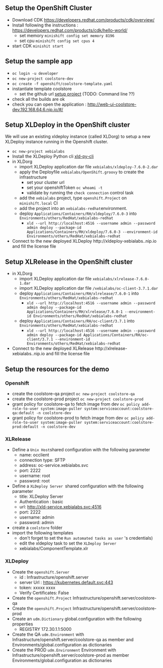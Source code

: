 ## Setup the OpenShift Cluster ##

* Download CDK https://developers.redhat.com/products/cdk/overview/
* Install following the instructions : https://developers.redhat.com/products/cdk/hello-world/
    * set memory `minishift config set memory 8196`
    * set cpu `minishift config set cpus 4`
* start CDK `minishit start`

    

## Setup the sample app ##
* `oc login -u developer` 
* `oc new-project coolstore-dev`
* `oc create -f openshift/coolstore-template.yaml`
* instantiate template coolstore
    * set the github url [setup project](images/setup-project.png) (TODO: Command line ??)
* check all the builds are ok
* check you can open the application : http://web-ui-coolstore-dev.192.168.64.6.nip.io/#/


## Setup XLDeploy in the OpenShift cluster ##
We will use an existing xldeploy instance (called XLDorg) to setup a new XLDeploy instance running in the Openshift cluster.
* `oc new-project xebialabs`
* Install the XLDeploy Python cli [xld-py-cli](https://pypi.python.org/pypi/xld-py-cli) 
* in XLDorg
    * import XLDeploy application dar file `xebialabs/xldeploy-7.6.0-2.dar`
    * apply the Deployfile `xebialabs/OpenShift.groovy` to create the infrastructure
        * set your cluster url
        * set your openshiftToken `oc whoami -t`
        * validate by running the `check connection` control task 
    * add the `xebialabs` project, type `openshift.Project`  on `minishift.local` CI
    * add the project into an `xebialabs-redhat`environment.
    * deploy `Applications/Containers/RH/xldeploy/7.6.0-3` into `Environments/others/RedHat/xebialabs-redhat`
        * `xld --url http://localhost:4516 --username admin --password admin deploy --package-id Applications/Containers/RH/xldeploy/7.6.0-3 --environment-id Environments/others/RedHat/xebialabs-redhat`
* Connect to the new deployed XLDeploy http://xldeploy-xebialabs.<IP-YOUR-CDK-CLUSTER>.nip.io and fill the license file

## Setup XLRelease in the OpenShift cluster ##
* in XLDorg
    * import XLDeploy application dar file `xebialabs/xlrelease-7.6.0-1.dar`
    * import XLDeploy application dar file `/xebialabs/oc-client-3.7.1.dar`
    * deploy `Applications/Containers/RH/xlrelease/7.6.0-1` into `Environments/others/RedHat/xebialabs-redhat`
        * `xld --url http://localhost:4516 --username admin --password admin deploy --package-id Applications/Containers/RH/xlrelease/7.6.0-1 --environment-id Environments/others/RedHat/xebialabs-redhat`
    * deploy `Applications/Containers/RH/oc-client/3.7.1` into `Environments/others/RedHat/xebialabs-redhat`
        * `xld --url http://localhost:4516 --username admin --password admin deploy --package-id Applications/Containers/RH/oc-client/3.7.1 --environment-id Environments/others/RedHat/xebialabs-redhat`
* Connect to the new deployed XLRelease http://xlrelease-xebialabs.<IP-YOUR-CDK-CLUSTER>.nip.io and fill the license file
    

## Setup the resources for the demo

### Openshift ###

* create the coolstore-qa project `oc new-project coolstore-qa`
* create the coolstore-prod project `oc new-project coolstore-prod`
* grant policy for coolstore-qa to fetch image from dev `oc policy add-role-to-user system:image-puller system:serviceaccount:coolstore-qa:default -n coolstore-dev`
* grant policy for coolstore-prod to fetch image from dev `oc policy add-role-to-user system:image-puller system:serviceaccount:coolstore-prod:default -n coolstore-dev`


### XLRelease ###
* Define a `Unix Host`shared configuration with the following parameter
    * name: occlient
    * connection type: SFTP
    * address: oc-service.xebialabs.svc
    * port: 2222
    * username: root
    * password: root
* Define a `XLDeploy Server `shared configuration with the following parameter
    * title: XLDeploy Server
    * Authentication : basic
    * url: http://xld-service.xebialabs.svc:4516
    * port: 2222
    * username: admin
    * password: admin   
* create a `coolstore` folder
* import the following templates
    * don't forget to set the `Run automated tasks as user` 's credentials)
    * edit the xldeploy task to set the `XLDeploy Server` 
    * xebialabs/ComponentTemplate.xlr
 
    
### XLDeploy ###

* Create the `openshift.Server`
    * id : Infrastructure/openshift.server
    * server Url : https://kubernetes.default.svc:443
    * token: xxxxx xxxx
    * Verify Certificates: False
* Create the `openshift.Project` Infrastructure/openshift.server/coolstore-qa
* Create the `openshift.Project` Infrastructure/openshift.server/coolstore-prod
* Create an `udm.Dictionary` global.configuration with the following properties
    * REGISTRY 172.30.1.1:5000
* Create the QA `udm.Environment` with Infrastructure/openshift.server/coolstore-qa as member and Environments/global.configuration as dictionaries
* Create the PROD `udm.Environment` Environment with Infrastructure/openshift.server/coolstore-prod as member Environments/global.configuration as dictionaries



 
    








